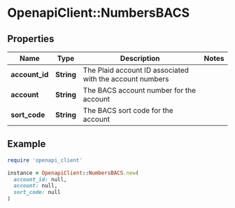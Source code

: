 # OpenapiClient::NumbersBACS

## Properties

| Name | Type | Description | Notes |
| ---- | ---- | ----------- | ----- |
| **account_id** | **String** | The Plaid account ID associated with the account numbers |  |
| **account** | **String** | The BACS account number for the account |  |
| **sort_code** | **String** | The BACS sort code for the account |  |

## Example

```ruby
require 'openapi_client'

instance = OpenapiClient::NumbersBACS.new(
  account_id: null,
  account: null,
  sort_code: null
)
```

